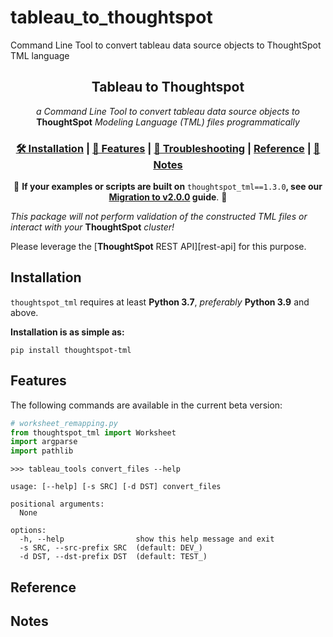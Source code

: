 # tableau_to_thoughtspot
Command Line Tool to convert tableau data source objects to ThoughtSpot TML language




<div align="center">
  <h2><b>Tableau to Thoughtspot</b></h2>

  <i>a Command Line Tool to convert tableau data source objects to </i> <b>ThoughtSpot</b> <i>Modeling Language (TML) files programmatically</i>

  <h3>
    <a href="#installation">🛠 Installation</a>
    <span> | </span>
    <a href="#features">📎 Features</a>
    <span> | </span>
    <a href="#migration-to-v200">🚨 Troubleshooting</a>
    <span> | </span>
    <a href="#reference">Reference</a>
    <span> | </span>
    <a href="#notes-on-thoughtspot-modeling-language">📝 Notes</a>
  </h3>

🚨 __If your examples or scripts are built on__ `thoughtspot_tml==1.3.0`__, see our [Migration to v2.0.0](#migration-to-v200) guide__. 🚨
</div>

*This package will not perform validation of the constructed TML files or interact with your* __ThoughtSpot__ *cluster!*

Please leverage the [__ThoughtSpot__ REST API][rest-api] for this purpose.

## Installation

`thoughtspot_tml` requires at least __Python 3.7__, *preferably* __Python 3.9__ and above.

__Installation is as simple as:__
```shell
pip install thoughtspot-tml
```

## Features

The following commands are available in the current beta version:

```python
# worksheet_remapping.py
from thoughtspot_tml import Worksheet
import argparse
import pathlib

```

```shell
>>> tableau_tools convert_files --help

usage: [--help] [-s SRC] [-d DST] convert_files

positional arguments:
  None         

options:
  -h, --help                show this help message and exit
  -s SRC, --src-prefix SRC  (default: DEV_)
  -d DST, --dst-prefix DST  (default: TEST_)
```


## Reference

## Notes

